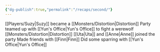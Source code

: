 ```yaml
---
{"dg-publish":true,"permalink":"/recaps/second/"}
---
```


[[Players/Suzy\|Suzy]] became a [[Monsters/Distortion\|Distortion]]
Party teamed up with [[Yun's Office\|Yun's Office]] to fight a werewolf [[Monsters/Distortion\|Distortion]]
[[Uta\|Uta]] and [[Anne\|Anne]] joined the party
Made friends with [[Finn\|Finn]]
Did some sparring with [[Yun's Office\|Yun's Office]]

